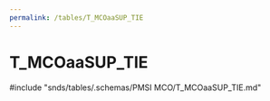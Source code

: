 ```yaml
---
permalink: /tables/T_MCOaaSUP_TIE
---
```

# T\_MCOaaSUP\_TIE
<!-- SPDX-License-Identifier: MPL-2.0 -->

<!-- ATTENTION : Ne pas supprimer ou modifier la ligne ci-dessous -->
#include "snds/tables/.schemas/PMSI MCO/T_MCOaaSUP_TIE.md"
<!-- ATTENTION : Ne pas supprimer ou modifier la ligne ci-dessus -->
